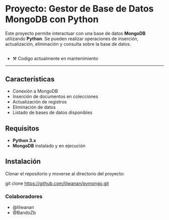 # Proyecto: Gestor de Base de Datos MongoDB con Python

Este proyecto permite interactuar con una base de datos **MongoDB** utilizando **Python**. Se pueden realizar operaciones de inserción, actualización, eliminación y consulta sobre la base de datos.

##
- ⚒️ Codigo actualmente en mantenimiento
---

## Características

- Conexión a MongoDB
- Inserción de documentos en colecciones
- Actualización de registros
- Eliminación de datos
- Listado de bases de datos disponibles

## Requisitos

- **Python 3.x**
- **MongoDB** instalado y en ejecución

## Instalación

Clonar el repositorio y moverse al directorio del proyecto:

git clone https://github.com/lilwanan/pymongo.git

### Colaboradores

- @lilwanan
- @BandoZb

